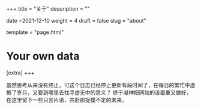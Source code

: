 +++
title = "关于"
description = ""

date =2021-12-10
weight = 4
draft = false
slug = "about"

template = "page.html"

# Your own data
[extra]
+++

虽然思考从来没有终止，可这个日志已经停止更新有段时间了，在每日的繁忙中虚掷了岁月，又要到哪里去找寻虚无中的意义？
终于凝神把网站的设置重又做好，在这里留下一些只言片语，共赴那捉摸不定的未来。
